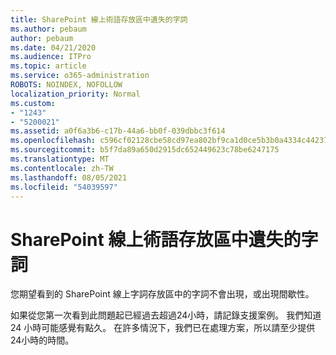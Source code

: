 ```yaml
---
title: SharePoint 線上術語存放區中遺失的字詞
ms.author: pebaum
author: pebaum
ms.date: 04/21/2020
ms.audience: ITPro
ms.topic: article
ms.service: o365-administration
ROBOTS: NOINDEX, NOFOLLOW
localization_priority: Normal
ms.custom:
- "1243"
- "5200021"
ms.assetid: a0f6a3b6-c17b-44a6-bb0f-039dbbc3f614
ms.openlocfilehash: c596cf02128cbe58cd97ea802bf9ca1d0ce5b3b0a4334c4423754d86661c525a
ms.sourcegitcommit: b5f7da89a650d2915dc652449623c78be6247175
ms.translationtype: MT
ms.contentlocale: zh-TW
ms.lasthandoff: 08/05/2021
ms.locfileid: "54039597"
---
```

# <a name="terms-missing-from-sharepoint-online-term-store"></a>SharePoint 線上術語存放區中遺失的字詞

您期望看到的 SharePoint 線上字詞存放區中的字詞不會出現，或出現間歇性。
  
如果從您第一次看到此問題起已經過去超過24小時，請記錄支援案例。 我們知道 24 小時可能感覺有點久。 在許多情況下，我們已在處理方案，所以請至少提供24小時的時間。
  